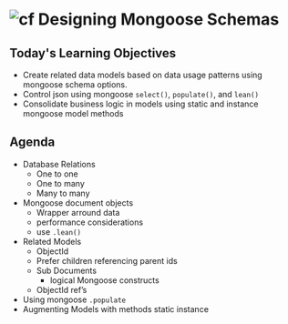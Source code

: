 ![cf](http://i.imgur.com/7v5ASc8.png)  Designing Mongoose Schemas
===

## Today's Learning Objectives

* Create related data models based on data usage patterns using mongoose schema options.
* Control json using mongoose `select()`, `populate()`, and `lean()`
* Consolidate business logic in models using static and instance mongoose model methods

## Agenda

* Database Relations
	* One to one
	* One to many
	* Many to many
* Mongoose document objects
	* Wrapper arround data
	* performance considerations
	* use `.lean()`
* Related Models
	* ObjectId
	* Prefer children referencing parent ids
	* Sub Documents
		* logical Mongoose constructs
	* ObjectId ref’s
* Using mongoose `.populate`
* Augmenting Models with methods
	static
	instance
